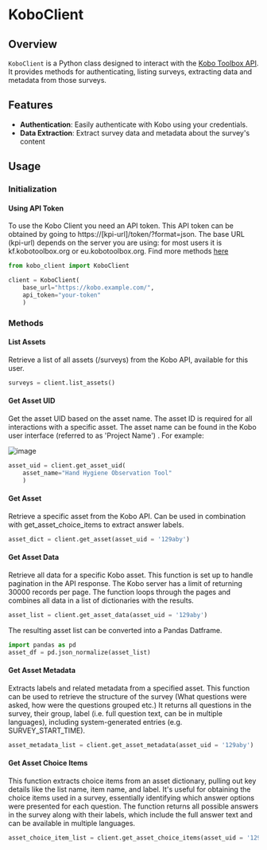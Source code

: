 # KoboClient

## Overview

`KoboClient` is a Python class designed to interact with the [Kobo Toolbox API](https://support.kobotoolbox.org/). It provides methods for authenticating, listing surveys, extracting data and metadata from those surveys.

## Features

- **Authentication**: Easily authenticate with Kobo using your credentials.
- **Data Extraction**: Extract survey data and metadata about the survey's content

## Usage

### Initialization

#### Using API Token

To use the Kobo Client you need an API token. This API token can be obtained by going to https://[kpi-url]/token/?format=json.  The base URL (kpi-url) depends on the server you are using: for most users it is kf.kobotoolbox.org or eu.kobotoolbox.org. Find more methods [here](https://support.kobotoolbox.org/api.html)

```python
from kobo_client import KoboClient

client = KoboClient(
    base_url="https://kobo.example.com/", 
    api_token="your-token"
    )
```

### Methods

#### List Assets
Retrieve a list of all assets (/surveys) from the Kobo API, available for this user.

```python
surveys = client.list_assets()
```

#### Get Asset UID
Get the asset UID based on the asset name. The asset ID is required for all interactions with a specific asset.
The asset name can be found in the Kobo user interface (referred to as 'Project Name') . For example:

![image](https://github.com/user-attachments/assets/00ae1829-f992-4a66-8404-03e8c52c22bc)


```python
asset_uid = client.get_asset_uid(
    asset_name="Hand Hygiene Observation Tool"
    )
```

#### Get Asset
Retrieve a specific asset from the Kobo API. Can be used in combination with get_asset_choice_items to extract answer labels.

```python
asset_dict = client.get_asset(asset_uid = '129aby')  
```

#### Get Asset Data
Retrieve all data for a specific Kobo asset. This function is set up to handle pagination in the API response. The Kobo server has a limit of returning 30000 records per page. The function loops through the pages and combines all data in a list of dictionaries with the results.

```python
asset_list = client.get_asset_data(asset_uid = '129aby')  
```

The resulting asset list can be converted into a Pandas Datframe.
```python
import pandas as pd
asset_df = pd.json_normalize(asset_list)  
```
#### Get Asset Metadata
Extracts labels and related metadata from a specified asset. This function can be used to retrieve the structure of the survey (What questions were asked, how were the questions grouped etc.) It returns all questions in the survey, their group, label (i.e. full question text, can be in multiple languages), including system-generated entries (e.g. SURVEY_START_TIME).

```python
asset_metadata_list = client.get_asset_metadata(asset_uid = '129aby')  
```

#### Get Asset Choice Items
This function extracts choice items from an asset dictionary, pulling out key details like the list name, item name, and label. It's useful for obtaining the choice items used in a survey, essentially identifying which answer options were presented for each question. The function returns all possible answers in the survey along with their labels, which include the full answer text and can be available in multiple languages.

```python
asset_choice_item_list = client.get_asset_choice_items(asset_uid = '129aby')
```

